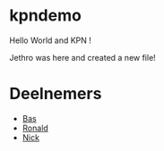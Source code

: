 # kpndemo

Hello World and KPN !

Jethro was here and created a new file!

# Deelnemers

* [Bas](Bas.md)
* [Ronald](ronald.md)
* [Nick](Nick.md)
